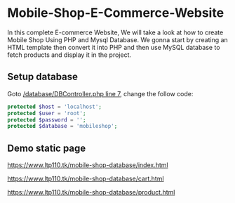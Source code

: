 # Mobile-Shop-E-Commerce-Website

In this complete E-commerce Website, We will take a look at how to create Mobile Shop Using PHP and Mysql Database. We gonna start by creating an HTML template then convert it into PHP and then use MySQL database to fetch products and display it in the project.

## Setup database

Goto [/database/DBController.php line 7](https://github.com/lucthienphong1120/mobile-shop-database/blob/main/database/DBController.php#L7), change the follow code:

```php
protected $host = 'localhost';
protected $user = 'root';
protected $password = '';
protected $database = 'mobileshop';
```

## Demo static page

https://www.ltp110.tk/mobile-shop-database/index.html

https://www.ltp110.tk/mobile-shop-database/cart.html

https://www.ltp110.tk/mobile-shop-database/product.html
